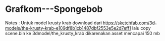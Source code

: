 # Grafkom---Spongebob
Notes : Untuk model krusty krab download dari https://sketchfab.com/3d-models/the-krusty-krab-e109df8b1cb1487dbf2553e5e2d7eff1 lalu copy scene.bin ke 3dmodel/the_krusty_krab dikarenakan asset mencapai 150 mb
